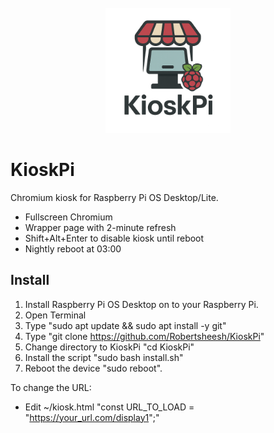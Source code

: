 <br />
<div align="center">
  <a href="https://github.com/Robertsheesh/KioskPi">
    <img src="logo.png" alt="Logo" width="200" height="200">
  </a>
</div>

# KioskPi

Chromium kiosk for Raspberry Pi OS Desktop/Lite.
- Fullscreen Chromium
- Wrapper page with 2-minute refresh
- Shift+Alt+Enter to disable kiosk until reboot
- Nightly reboot at 03:00

## Install
1. Install Raspberry Pi OS Desktop on to your Raspberry Pi.
2. Open Terminal
3. Type "sudo apt update && sudo apt install -y git"
4. Type "git clone https://github.com/Robertsheesh/KioskPi"
5. Change directory to KioskPi "cd KioskPi"
6. Install the script "sudo bash install.sh"
7. Reboot the device "sudo reboot".
   
To change the URL:
- Edit ~/kiosk.html "const URL_TO_LOAD = "https://your_url.com/display1";"
